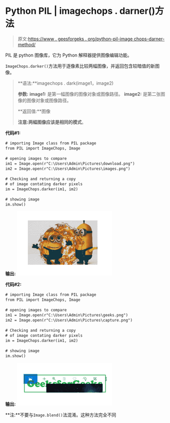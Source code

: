 # Python PIL | imagechops . darner()方法

> 原文:[https://www . geesforgeks . org/python-pil-image chops-darner-method/](https://www.geeksforgeeks.org/python-pil-imagechops-darker-method/)

PIL 是 python 图像库，它为 Python 解释器提供图像编辑功能。

`ImageChops.darker()`方法用于逐像素比较两幅图像，并返回包含较暗值的新图像。

> **语法:**imagechops . dark(image1，image2)
> 
> **参数:**
> **image1:** 是第一幅图像的图像对象或图像路径。
> **image2:** 是第二张图像的图像对象或图像路径。
> 
> **返回值:**图像
> 
> **注意:**两幅图像应该是相同的**模式**。

**代码#1:**

```
# importing Image class from PIL package
from PIL import ImageChops, Image

# opening images to compare
im1 = Image.open(r"C:\Users\Admin\Pictures\download.png")
im2 = Image.open(r"C:\Users\Admin\Pictures\images.png")

# Checking and returning a copy
# of image contating darker pixels
im = ImageChops.darker(im1, im2)

# showing image
im.show()
```

**输出:**
![](img/41569315275908b6377e27ae643f11d4.png)

**代码#2:**

```
# importing Image class from PIL package
from PIL import ImageChops, Image

# opening images to compare
im1 = Image.open(r"C:\Users\Admin\Pictures\geeks.png")
im2 = Image.open(r"C:\Users\Admin\Pictures\capture.png")

# Checking and returning a copy
# of image contating darker pixels
im = ImageChops.darker(im1, im2)

# showing image
im.show()
```

**输出:**
![](img/9309f028f6e16d4394733bb7ac807fb1.png)

**注:**不要与`Image.blend()`法混淆。这种方法完全不同